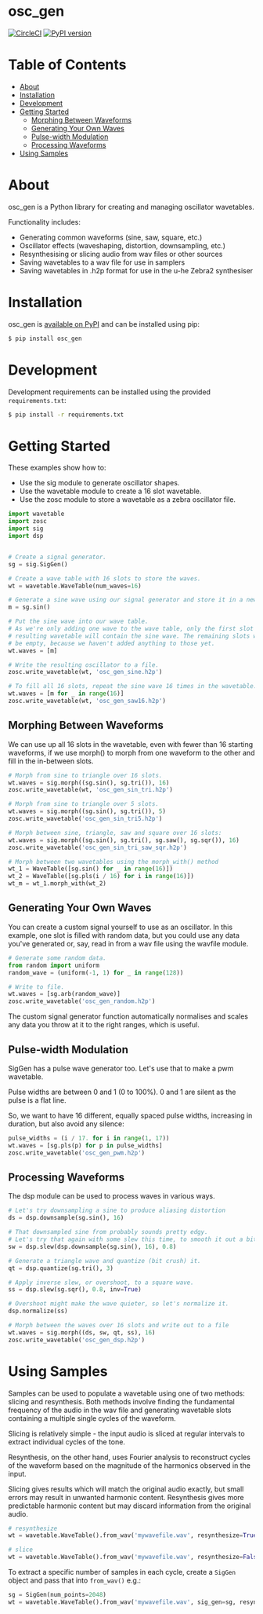 # osc_gen

[![CircleCI](https://circleci.com/gh/harveyormston/osc_gen.svg?style=shield)](https://circleci.com/gh/harveyormston/osc_gen)
[![PyPI version](https://badge.fury.io/py/osc-gen.svg)](https://badge.fury.io/py/osc-gen)

# Table of Contents

<!-- vim-markdown-toc GFM -->

* [About](#about)
* [Installation](#installation)
* [Development](#development)
* [Getting Started](#getting-started)
  * [Morphing Between Waveforms](#morphing-between-waveforms)
  * [Generating Your Own Waves](#generating-your-own-waves)
  * [Pulse-width Modulation](#pulse-width-modulation)
  * [Processing Waveforms](#processing-waveforms)
* [Using Samples](#using-samples)

<!-- vim-markdown-toc -->

# About

osc_gen is a Python library for creating and managing oscillator wavetables.

Functionality includes:

* Generating common waveforms (sine, saw, square, etc.)
* Oscillator effects (waveshaping, distortion, downsampling, etc.)
* Resynthesising or slicing audio from wav files or other sources
* Saving wavetables to a wav file for use in samplers
* Saving wavetables in .h2p format for use in the u-he Zebra2 synthesiser


# Installation

osc_gen is [available on PyPI](https://pypi.org/project/osc-gen/#description) and can be installed using pip:

```sh
$ pip install osc_gen
```

# Development

Development requirements can be installed using the provided `requirements.txt`:

```sh
$ pip install -r requirements.txt
```

# Getting Started

These examples show how to:

- Use the sig module to generate oscillator shapes.
- Use the wavetable module to create a 16 slot wavetable.
- Use the zosc module to store a wavetable as a zebra oscillator file.

```python
import wavetable
import zosc
import sig
import dsp


# Create a signal generator.
sg = sig.SigGen()

# Create a wave table with 16 slots to store the waves.
wt = wavetable.WaveTable(num_waves=16)

# Generate a sine wave using our signal generator and store it in a new Wave object.
m = sg.sin()

# Put the sine wave into our wave table.
# As we're only adding one wave to the wave table, only the first slot of the
# resulting wavetable will contain the sine wave. The remaining slots will
# be empty, because we haven't added anything to those yet.
wt.waves = [m]

# Write the resulting oscillator to a file.
zosc.write_wavetable(wt, 'osc_gen_sine.h2p')

# To fill all 16 slots, repeat the sine wave 16 times in the wavetable.
wt.waves = [m for _ in range(16)]
zosc.write_wavetable(wt, 'osc_gen_saw16.h2p')
```

## Morphing Between Waveforms

We can use up all 16 slots in the wavetable, even with fewer than 16
starting waveforms, if we use morph() to morph from one waveform to the
other and fill in the in-between slots.

```python
# Morph from sine to triangle over 16 slots.
wt.waves = sig.morph((sg.sin(), sg.tri()), 16)
zosc.write_wavetable(wt, 'osc_gen_sin_tri.h2p')

# Morph from sine to triangle over 5 slots.
wt.waves = sig.morph((sg.sin(), sg.tri()), 5)
zosc.write_wavetable('osc_gen_sin_tri5.h2p')

# Morph between sine, triangle, saw and square over 16 slots:
wt.waves = sig.morph((sg.sin(), sg.tri(), sg.saw(), sg.sqr()), 16)
zosc.write_wavetable('osc_gen_sin_tri_saw_sqr.h2p')

# Morph between two wavetables using the morph_with() method
wt_1 = WaveTable([sg.sin() for _ in range(16)])
wt_2 = WaveTable([sg.pls(i / 16) for i in range(16)])
wt_m = wt_1.morph_with(wt_2)
```

## Generating Your Own Waves

You can create a custom signal yourself to use as an oscillator.
In this example, one slot is filled with random data, but you could
use any data you've generated or, say, read in from a wav file using the
wavfile module.

```python
# Generate some random data.
from random import uniform
random_wave = (uniform(-1, 1) for _ in range(128))

# Write to file.
wt.waves = [sg.arb(random_wave)]
zosc.write_wavetable('osc_gen_random.h2p')
```

The custom signal generator function automatically normalises and scales any
data you throw at it to the right ranges, which is useful.

## Pulse-width Modulation

SigGen has a pulse wave generator too. Let's use that to make a pwm wavetable.


Pulse widths are between 0 and 1 (0 to 100%).
0 and 1 are silent as the pulse is a flat line.

So, we want to have 16 different, equally spaced pulse widths, increasing in
duration, but also avoid any silence:

```python
pulse_widths = (i / 17. for i in range(1, 17))
wt.waves = [sg.pls(p) for p in pulse_widths]
zosc.write_wavetable('osc_gen_pwm.h2p')
```

## Processing Waveforms

The dsp module can be used to process waves in various ways.

```python
# Let's try downsampling a sine to produce aliasing distortion
ds = dsp.downsample(sg.sin(), 16)

# That downsampled sine from probably sounds pretty edgy.
# Let's try that again with some slew this time, to smooth it out a bit:
sw = dsp.slew(dsp.downsample(sg.sin(), 16), 0.8)

# Generate a triangle wave and quantize (bit crush) it.
qt = dsp.quantize(sg.tri(), 3)

# Apply inverse slew, or overshoot, to a square wave.
ss = dsp.slew(sg.sqr(), 0.8, inv=True)

# Overshoot might make the wave quieter, so let's normalize it.
dsp.normalize(ss)

# Morph between the waves over 16 slots and write out to a file
wt.waves = sig.morph((ds, sw, qt, ss), 16)
zosc.write_wavetable('osc_gen_dsp.h2p')
```

# Using Samples

Samples can be used to populate a wavetable using one of two methods: slicing
and resynthesis. Both methods involve finding the fundamental frequency of the
audio in the wav file and generating wavetable slots containing a multiple
single cycles of the waveform.

Slicing is relatively simple - the input audio is sliced at regular intervals
to extract individual cycles of the tone.

Resynthesis, on the other hand, uses Fourier analysis to reconstruct cycles of
the waveform based on the magnitude of the harmonics observed in the input.

Slicing gives results which will match the original audio exactly, but small
errors may result in unwanted harmonic content. Resynthesis gives more
predictable harmonic content but may discard information from the original
audio.

```python
# resynthesize
wt = wavetable.WaveTable().from_wav('mywavefile.wav', resynthesize=True)

# slice
wt = wavetable.WaveTable().from_wav('mywavefile.wav', resynthesize=False)
```

To extract a specific number of samples in each cycle, create a `SigGen` object and pass that into `from_wav()` e.g.:


```python
sg = SigGen(num_points=2048)
wt = wavetable.WaveTable().from_wav('mywavefile.wav', sig_gen=sg, resynthesize=True)
```
